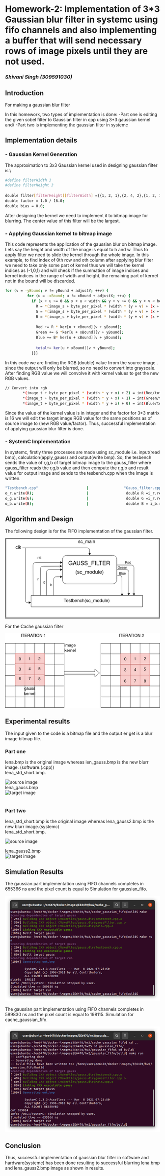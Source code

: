 # Homework-2: Implementation of 3*3 Gaussian blur filter in systemc using fifo channels and also implementing a buffer that will send necessary rows of image pixels until they are not used.

### _Shivani Singh (309591030)_

## Introduction
For making a gaussian blur filter 

In this homework, two types of implementation is done:
-Part one is editing the given sobel filter to Gaussian filter in cpp using 3*3 gaussian kernel and\\
-Part two is implementing the gaussian filter in systemc


## Implementation details 

### - Gaussian Kernel Generation
The approximation to 3x3 Gaussian kernel used in designing gaussian filter is:\\
```sh
#define filterWidth 3
#define filterHeight 3

double filter[filterHeight][filterWidth] ={{1, 2, 1},{2, 4, 2},{1, 2, 1}};
double factor = 1.0 / 16.0;
double bias = 0.0;
```
After designing the kernel we need to implement it to bitmap image for blurring. The center value of this filter will be the largest. 


### - Applying Gaussian kernel to bitmap image
This code represents the application of the gaussian blur on bitmap image. Lets say the height and width of the image is equal to h and w. Thus to apply filter we need to slide the kernel through the whole image. In this example, to find index of 0th row and oth column after applying blur filter we need to take only some part of kernel thus we will take the kernel indices as (-1,0,1) and will check if the summation of image indices and kernel indices in the range of width and height, the remaining part of kernel not in the bound will be discarded.
```sh
for (v = -yBound; v != yBound + adjustY; ++v) {
          for (u = -xBound; u != xBound + adjustX; ++u) {
            if (x + u >= 0 && x + u < width && y + v >= 0 && y + v < height) {
              R = *(image_s + byte_per_pixel * (width * (y + v) + (x + u)) + 2);
              G = *(image_s + byte_per_pixel * (width * (y + v) + (x + u)) + 1);
              B = *(image_s + byte_per_pixel * (width * (y + v) + (x + u)) + 0);
               
              Red += R * ker[u + xBound][v + yBound];
              Green += G *ker[u + xBound][v + yBound];
              Blue += B* ker[u + xBound][v + yBound];

              total+= ker[u + xBound][v + yBound];
            }}}
```
In this code we are finding the RGB (double) value frrom the source image . since the output will only be blurred, so no need to convert into grayscale. After finding RGB value we will convolve it with kernel values to get the new RGB values. 

```sh
// Convert into rgb
        *(image_t + byte_per_pixel * (width * y + x) + 2) = int(Red/total);
        *(image_t + byte_per_pixel * (width * y + x) + 1) = int(Green/total);
        *(image_t + byte_per_pixel * (width * y + x) + 0) = int(Blue/total);
```
Since the value of the kernel value is in integer and the factor for 3*3 matrix is 16 we will edit the target image RGB value for the same positions as of source image to (new RGB value/factor). Thus, successful implementation of applying gaussian blur filter is done.

### - SystemC Implementation
In systemc, firstly three processes are made using sc_module i.e. input(read bmp), calculation(apply_gauss) and output(write bmp). So, the tesbench sends the value of r,g,b of target bitmap image to the gauss_filter where gauss_filter reads the r,g,b value and then compute the r,g,b and result value for output image and sends to the tesbench.cpp when the image is written.
```sh
"Testbench.cpp"                      |                "Gauss_filter.cpp"
o_r.write(R);                        |                 double R =i_r.read();
o_g.write(G);                        |                 double G =i_r.read();
o_b.write(B);                        |                 double B = i_b.read();
```


## Algorithm and Design
The following design is for the FIFO implementation of the gaussian filter. 

![source image](https://github.com/infinite234/ee6470-hw2/blob/main/hw2/gauss_filter.png)<br/>

For the Cache gaussian filter

![source image](https://github.com/infinite234/ee6470-hw2/blob/main/hw2/cache.png)<br/>

## Experimental results
The input given to the code is a bitmap file and the output er get is a blur image bitmap file.
### Part one
lena.bmp is the original image whereas len_gauss.bmp is the  new blurr image. (software.(.cpp))<br/>
lena_std_short.bmp.<br/>

![source image](https://raw.githubusercontent.com/infinite234/ee6470/main/hw1/gauss_fiter_cpp/lena_std_short.bmp)<br/>
lena_gauss.bmp<br/>
![target image](https://raw.githubusercontent.com/infinite234/ee6470/main/hw1/gauss_fiter_cpp/lena_gauss2.bmp)<br/><br/>


### Part two
lena_std_short.bmp is the original image whereas lena_gauss2.bmp is the  new blurr image.(systemc)<br/>
lena_std_short.bmp.<br/>

![source image](https://raw.githubusercontent.com/infinite234/ee6470/main/hw1/gauss_fiter_cpp/lena_std_short.bmp)<br/>

lena_gauss2.bmp<br/>
![target image](https://raw.githubusercontent.com/infinite234/ee6470/main/hw1/gauss_fiter_cpp/lena_gauss2.bmp)<br/>

## Simulation Results
The gaussian part implementation using FIFO channels completes in 655366 ns and the pixel count is equal to 
Simulation for gaussian_fifo.<br/>

![source image](https://github.com/infinite234/ee6470-hw2/blob/main/hw2/cache_gaussian_fifo/Screenshot%20from%202021-03-23%2000-26-42.png)<br/>

The gaussian part implementation using FIFO channels completes in 589830 ns and the pixel count is equal to 198115.
Simulation for cache_gaussian_fifo.<br/>

![source image](https://github.com/infinite234/ee6470-hw2/blob/main/hw2/gaussian_fifo/Screenshot%20from%202021-03-23%2000-13-28.png)<br/>


## Conclusion
Thus, successful implementation of gaussian blur filter in software and hardware(systemc) has been done resulting to successful blurring lena.bmp and lena_gauss2.bmp image  as shown in results.

